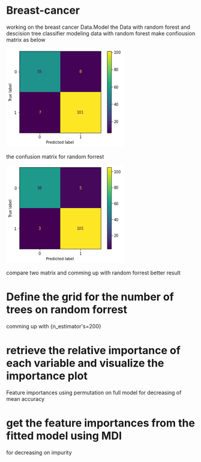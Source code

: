 # Breast-cancer
working on the breast cancer Data.Model the Data with random forest and descision tree classifier
modeling data with random forest make confiousion matrix as below

![Confusion matrix](/download0.1.png?raw=true "descision tree")

the confusion matrix for random forrest

![Confusion matrix](/random.png?raw=true "descision tree")

compare two matrix and comming up with random forrest better result
# Define the grid for the number of trees on random forrest
comming up with {n_estimator's=200}
# retrieve the relative importance of each variable and visualize the importance plot
Feature importances using permutation on full model for decreasing of mean accuracy
# get the feature importances from the fitted model using MDI
for decreasing on impurity
